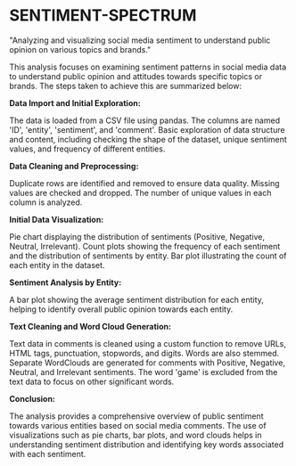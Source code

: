# SENTIMENT-SPECTRUM
"Analyzing and visualizing social media sentiment to understand public opinion on various topics and brands."

This analysis focuses on examining sentiment patterns in social media data to understand public opinion and attitudes towards specific topics or brands. The steps taken to achieve this are summarized below:

**Data Import and Initial Exploration:**

The data is loaded from a CSV file using pandas.
The columns are named 'ID', 'entity', 'sentiment', and 'comment'.
Basic exploration of data structure and content, including checking the shape of the dataset, unique sentiment values, and frequency of different entities.

**Data Cleaning and Preprocessing:**

Duplicate rows are identified and removed to ensure data quality.
Missing values are checked and dropped.
The number of unique values in each column is analyzed.

**Initial Data Visualization:**

Pie chart displaying the distribution of sentiments (Positive, Negative, Neutral, Irrelevant).
Count plots showing the frequency of each sentiment and the distribution of sentiments by entity.
Bar plot illustrating the count of each entity in the dataset.

**Sentiment Analysis by Entity:**

A bar plot showing the average sentiment distribution for each entity, helping to identify overall public opinion towards each entity.

**Text Cleaning and Word Cloud Generation:**

Text data in comments is cleaned using a custom function to remove URLs, HTML tags, punctuation, stopwords, and digits. Words are also stemmed.
Separate WordClouds are generated for comments with Positive, Negative, Neutral, and Irrelevant sentiments. The word 'game' is excluded from the text data to focus on other significant words.

**Conclusion:**

The analysis provides a comprehensive overview of public sentiment towards various entities based on social media comments.
The use of visualizations such as pie charts, bar plots, and word clouds helps in understanding sentiment distribution and identifying key words associated with each sentiment. 
